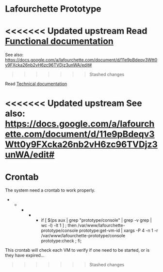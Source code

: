 # Lafourchette Prototype

<<<<<<< Updated upstream
Read [Functional documentation](doc/index.md)
=======
See also: https://docs.google.com/a/lafourchette.com/document/d/11e9pBdeqv3Wtt0y9FXcka26nb2vH6zc96TVDjz3unWA/edit#
>>>>>>> Stashed changes

Read [Technical documentation](doc/tech.md)

<<<<<<< Updated upstream
See also: https://docs.google.com/a/lafourchette.com/document/d/11e9pBdeqv3Wtt0y9FXcka26nb2vH6zc96TVDjz3unWA/edit#
=======
# Crontab

The system need a crontab to work properly.

* * * * * if [ $(ps aux | grep "prototype/console" | grep -v grep | wc -l) -lt 1 ] ; then /var/www/lafourchette-prototype/console prototype:get-vm-id | xargs -P 4 -n 1 -r /var/www/lafourchette-prototype/console prototype:check ; fi;

This crontab will check each VM to verify if one need to be started, or is they have expired...

>>>>>>> Stashed changes
